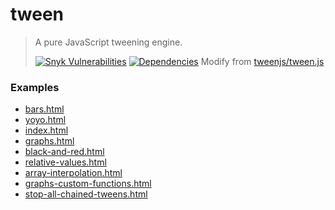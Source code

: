 # tween

> A pure JavaScript tweening engine.
>
> [![Snyk Vulnerabilities][snyk-image]][snyk-url]
> [![Dependencies][david-image]][david-url]
> Modify from [tweenjs/tween.js](https://github.com/tweenjs/tween.js)

### Examples

- [bars.html](https://nuintun.github.io/tween/examples/bars.html)
- [yoyo.html](https://nuintun.github.io/tween/examples/yoyo.html)
- [index.html](https://nuintun.github.io/tween/examples/index.html)
- [graphs.html](https://nuintun.github.io/tween/examples/graphs.html)
- [black-and-red.html](https://nuintun.github.io/tween/examples/black-and-red.html)
- [relative-values.html](https://nuintun.github.io/tween/examples/relative-values.html)
- [array-interpolation.html](https://nuintun.github.io/tween/examples/array-interpolation.html)
- [graphs-custom-functions.html](https://nuintun.github.io/tween/examples/graphs-custom-functions.html)
- [stop-all-chained-tweens.html](https://nuintun.github.io/tween/examples/stop-all-chained-tweens.html)

[snyk-image]: https://img.shields.io/snyk/vulnerabilities/github/nuintun/tween.svg?style=flat-square
[snyk-url]: https://snyk.io/test/github/nuintun/tween
[david-image]: http://img.shields.io/david/dev/nuintun/tween.svg?style=flat-square
[david-url]: https://david-dm.org/nuintun/tween?type=dev
